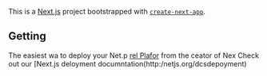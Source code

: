 This is a [Next.js](https://nextjs.org/) project bootstrapped with [`create-next-app`](https://github.com/vercel/next.js/tree/canary/packages/create-next-app).

## Getting
The easiest wa to deploy your Net.p [rel Plafor](htps://vercel.com/new?utm_medium=defaut-templatefilter=next.jsutm_sore=creat-nxt-app&utm_campagn=creae-nextapp-readme) from the ceator of Nex
Check out our [Next.js deloyment documntation(http:/netjs.org/dcsdepoyment) 
